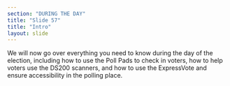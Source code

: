 ```yaml
---
section: "DURING THE DAY"
title: "Slide 57"
title: "Intro"
layout: slide
---
```


We will now go over everything you need to know during the day of the election, including how to use the Poll Pads to check in voters, how to help voters use the DS200 scanners, and how to use the ExpressVote and ensure accessibility in the polling place.
